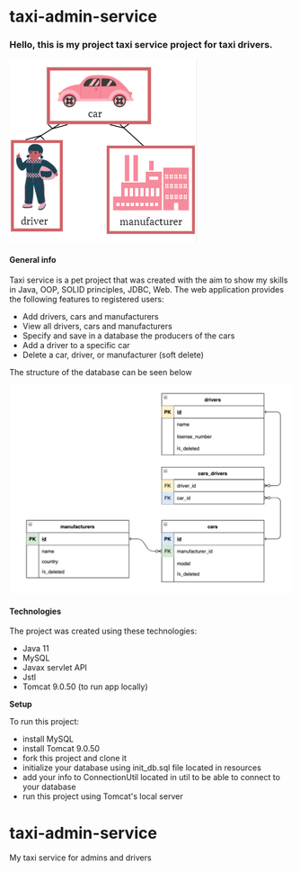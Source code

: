 # taxi-admin-service

### Hello, this is my project taxi service project for taxi drivers.
![img_1.png](img_1.png)

#### General info

Taxi service is a pet project that was created 
with the aim to show my skills in Java, OOP, 
SOLID principles, JDBC, Web. The web application provides the following features to registered users:
* Add drivers, cars and manufacturers
* View all drivers, cars and manufacturers
* Specify and save in a database the producers of the cars
* Add a driver to a specific car
* Delete a car, driver, or manufacturer (soft delete)

The structure of the database can be seen below

![img.png](img.png)

#### Technologies
The project was created using these technologies:

* Java 11
* MySQL
* Javax servlet API
* Jstl
* Tomcat 9.0.50 (to run app locally)
  
**Setup**
  
  To run this project:

* install MySQL
* install Tomcat 9.0.50
* fork this project and clone it
* initialize your database using init_db.sql file located in resources
* add your info to ConnectionUtil located in util to be able to connect to your database
* run this project using Tomcat's local server
# taxi-admin-service
My taxi service for admins and drivers

